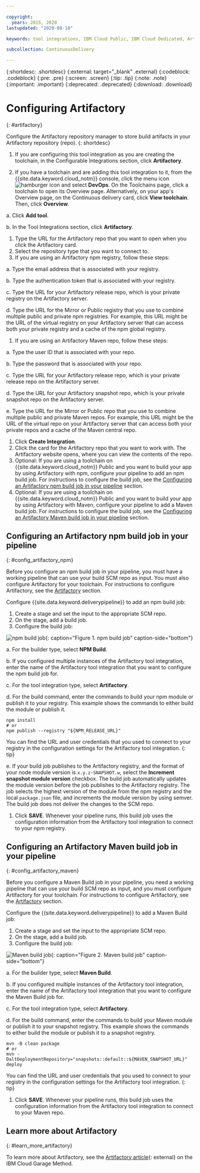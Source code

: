 ```yaml
---

copyright:
  years: 2015, 2020
lastupdated: "2020-08-18"

keywords: tool integrations, IBM Cloud Public, IBM Cloud Dedicated, Artifactory

subcollection: ContinuousDelivery

---
```


{:shortdesc: .shortdesc}
{:external: target="_blank" .external}
{:codeblock: .codeblock}
{:pre: .pre}
{:screen: .screen}
{:tip: .tip}
{:note: .note}
{:important: .important}
{:deprecated: .deprecated}
{:download: .download}   

# Configuring Artifactory
{: #artifactory}

Configure the Artifactory repository manager to store build artifacts in your Artifactory repository (repo).
{: shortdesc}

1. If you are configuring this tool integration as you are creating the toolchain, in the Configurable Integrations section, click **Artifactory**.

1. If you have a toolchain and are adding this tool integration to it, from the {{site.data.keyword.cloud_notm}} console, click the menu icon ![hamburger icon](images/icon_hamburger.svg) and select **DevOps**. On the Toolchains page, click a toolchain to open its Overview page. Alternatively, on your app's Overview page, on the Continuous delivery card, click **View toolchain**. Then, click **Overview**.  

a. Click **Add tool**.

b. In the Tool Integrations section, click **Artifactory**.

1. Type the URL for the Artifactory repo that you want to open when you click the Artifactory card.
1. Select the repository type that you want to connect to.
1. If you are using an Artifactory npm registry, follow these steps:

a. Type the email address that is associated with your registry.

b. Type the authentication token that is associated with your registry.

c. Type the URL for your Artifactory release repo, which is your private registry on the Artifactory server.

d. Type the URL for the Mirror or Public registry that you use to combine multiple public and private npm registries. For example, this URL might be the URL of the virtual registry on your Artifactory server that can access both your private registry and a cache of the npm global registry.

1. If you are using an Artifactory Maven repo, follow these steps:

a. Type the user ID that is associated with your repo.

b. Type the password that is associated with your repo.

c. Type the URL for your Artifactory release repo, which is your private release repo on the Artifactory server.

d. Type the URL for your Artifactory snapshot repo, which is your private snapshot repo on the Artifactory server.

e. Type the URL for the Mirror or Public repo that you use to combine multiple public and private Maven repos. For example, this URL might be the URL of the virtual repo on your Artifactory server that can access both your private repos and a cache of the Maven central repo.

1. Click **Create Integration**.
1. Click the card for the Artifactory repo that you want to work with. The Artifactory website opens, where you can view the contents of the repo.
1. Optional: If you are using a toolchain on {{site.data.keyword.cloud_notm}} Public and you want to build your app by using Artifactory with npm, configure your pipeline to add an npm build job. For instructions to configure the build job, see the [Configuring an Artifactory npm build job in your pipeline](#config_artifactory_npm) section.
1. Optional: If you are using a toolchain on {{site.data.keyword.cloud_notm}} Public and you want to build your app by using Artifactory with Maven, configure your pipeline to add a Maven build job. For instructions to configure the build job, see the [Configuring an Artifactory Maven build job in your pipeline](#config_artifactory_maven) section.

## Configuring an Artifactory npm build job in your pipeline
{: #config_artifactory_npm}

Before you configure an npm build job in your pipeline, you must have a working pipeline that can use your build SCM repo as input. You must also configure Artifactory for your toolchain. For instructions to configure Artifactory, see the [Artifactory](#artifactory) section.

Configure {{site.data.keyword.deliverypipeline}} to add an npm build job:

1. Create a stage and set the input to the appropriate SCM repo.
1. On the stage, add a build job.
1. Configure the build job:

![npm build job](images/artifactory_npm_job.png){: caption="Figure 1. npm build job" caption-side="bottom"}

a. For the builder type, select **NPM Build**.

b. If you configured multiple instances of the Artifactory tool integration, enter the name of the Artifactory tool integration that you want to configure the npm build job for.

c. For the tool integration type, select **Artifactory**.

d. For the build command, enter the commands to build your npm module or publish it to your registry. This example shows the commands to either build the module or publish it.
 ```text
 npm install
 # or
 npm publish --registry "${NPM_RELEASE_URL}"
 ```
 You can find the URL and user credentials that you used to connect to your registry in the configuration settings for the Artifactory tool integration.
 {: tip}

e. If your build job publishes to the Artifactory registry, and the format of your node module version is `x.y.z-SNAPSHOT.w`, select the **Increment snapshot module version** checkbox. The build job automatically updates the module version before the job publishes to the Artifactory registry. The job selects the highest version of the module from the npm registry and the local `package.json` file, and increments the module version by using semver. The build job does not deliver the changes to the SCM repo.

1. Click **SAVE**. Whenever your pipeline runs, this build job uses the configuration information from the Artifactory tool integration to connect to your npm registry.

## Configuring an Artifactory Maven build job in your pipeline
{: #config_artifactory_maven}

Before you configure a Maven Build job in your pipeline, you need a working pipeline that can use your build SCM repo as input, and you must configure Artifactory for your toolchain. For instructions to configure Artifactory, see the [Artifactory](#artifactory) section.

Configure the {{site.data.keyword.deliverypipeline}} to add a Maven Build job:

1. Create a stage and set the input to the appropriate SCM repo.
1. On the stage, add a build job.
1. Configure the build job:

![Maven build job](images/artifactory_maven_job.png){: caption="Figure 2. Maven build job" caption-side="bottom"}

a. For the builder type, select **Maven Build**.

b. If you configured multiple instances of the Artifactory tool integration, enter the name of the Artifactory tool integration that you want to configure the Maven Build job for.

c. For the tool integration type, select **Artifactory**.

d. For the build command, enter the commands to build your Maven module or publish it to your snapshot registry. This example shows the commands to either build the module or publish it to a snapshot registry.
 ```text
 mvn -B clean package
 # or
 mvn -DaltDeploymentRepository="snapshots::default::${MAVEN_SNAPSHOT_URL}" deploy
 ```
You can find the URL and user credentials that you used to connect to your registry in the configuration settings for the Artifactory tool integration.
{: tip}

1. Click **SAVE**. Whenever your pipeline runs, this build job uses the configuration information from the Artifactory tool integration to connect to your Maven repo.

## Learn more about Artifactory
{: #learn_more_artifactory}

To learn more about Artifactory, see the [Artifactory article](https://www.ibm.com/cloud/garage/content/deliver/tool_artifactory/){: external} on the IBM Cloud Garage Method.
